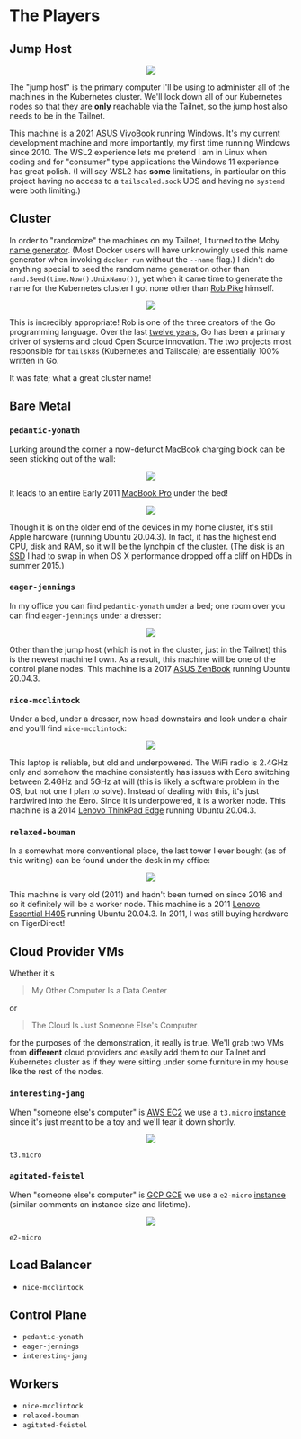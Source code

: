 # The Players

## Jump Host

<p align="center">
  <img src="../_images/suspicious-hawking.jpg?raw=true" />
</p>

The "jump host" is the primary computer I'll be using to administer all of the
machines in the Kubernetes cluster. We'll lock down all of our Kubernetes
nodes so that they are **only** reachable via the Tailnet, so the jump host
also needs to be in the Tailnet.

This machine is a 2021 [ASUS VivoBook][1] running Windows. It's my current
development machine and more importantly, my first time running Windows
since 2010. The WSL2 experience lets me pretend I am in Linux when coding
and for "consumer" type applications the Windows 11 experience has great
polish. (I will say WSL2 has **some** limitations, in particular on this
project having no access to a `tailscaled.sock` UDS and having no `systemd`
were both limiting.)

## Cluster

In order to "randomize" the machines on my Tailnet, I turned to the Moby
[name generator][2]. (Most Docker users will have unknowingly used this name
generator when invoking `docker run` without the `--name` flag.) I didn't
do anything special to seed the random name generation other than
`rand.Seed(time.Now().UnixNano())`, yet when it came time to generate the name
for the Kubernetes cluster I got none other than [Rob Pike][3] himself.

<p align="center">
  <img src="../_images/stoic-pike.jpg?raw=true" />
</p>

This is incredibly appropriate! Rob is one of the three creators of the Go
programming language. Over the last [twelve years][4], Go has been a primary
driver of systems and cloud Open Source innovation. The two projects most
responsible for `tailsk8s` (Kubernetes and Tailscale) are essentially 100%
written in Go.

It was fate; what a great cluster name!

## Bare Metal

### `pedantic-yonath`

Lurking around the corner a now-defunct MacBook charging block can be
seen sticking out of the wall:

<p align="center">
  <img src="../_images/pedantic-yonath-power-supply.jpg?raw=true" />
</p>

It leads to an entire Early 2011 [MacBook Pro][12] under the bed!

<p align="center">
  <img src="../_images/pedantic-yonath.jpg?raw=true" />
</p>

Though it is on the older end of the devices in my home cluster, it's still
Apple hardware (running Ubuntu 20.04.3). In fact, it has the highest end
CPU, disk and RAM, so it will be the lynchpin of the cluster. (The disk is
an [SSD][13] I had to swap in when OS X performance dropped off a cliff on
HDDs in summer 2015.)

### `eager-jennings`

In my office you can find `pedantic-yonath` under a bed; one room over you
can find `eager-jennings` under a dresser:

<p align="center">
  <img src="../_images/eager-jennings.jpg?raw=true" />
</p>

Other than the jump host (which is not in the cluster, just in the Tailnet)
this is the newest machine I own. As a result, this machine will be one of the
control plane nodes. This machine is a 2017 [ASUS ZenBook][5] running
Ubuntu 20.04.3.

### `nice-mcclintock`

Under a bed, under a dresser, now head downstairs and look under a chair and
you'll find `nice-mcclintock`:

<p align="center">
  <img src="../_images/nice-mcclintock.jpg?raw=true" />
</p>

This laptop is reliable, but old and underpowered. The WiFi radio is 2.4GHz
only and somehow the machine consistently has issues with Eero switching
between 2.4GHz and 5GHz at will (this is likely a software problem in the OS,
but not one I plan to solve). Instead of dealing with this, it's just hardwired
into the Eero. Since it is underpowered, it is a worker node. This machine is
a 2014 [Lenovo ThinkPad Edge][6] running Ubuntu 20.04.3.

### `relaxed-bouman`

In a somewhat more conventional place, the last tower I ever bought (as of
this writing) can be found under the desk in my office:

<p align="center">
  <img src="../_images/relaxed-bouman.jpg?raw=true" />
</p>

This machine is very old (2011) and hadn't been turned on since 2016 and so
it definitely will be a worker node. This machine is a 2011
[Lenovo Essential H405][7] running Ubuntu 20.04.3. In 2011, I was still
buying hardware on TigerDirect!

## Cloud Provider VMs

Whether it's

> My Other Computer Is a Data Center

or

> The Cloud Is Just Someone Else's Computer

for the purposes of the demonstration, it really is true. We'll grab two VMs
from **different** cloud providers and easily add them to our Tailnet and
Kubernetes cluster as if they were sitting under some furniture in my house
like the rest of the nodes.

### `interesting-jang`

When "someone else's computer" is [AWS EC2][8] we use a `t3.micro`
[instance][9] since it's just meant to be a toy and we'll tear it down
shortly.

<p align="center">
  <img src="../_images/interesting-jang.jpg?raw=true" />
</p>

`t3.micro`

### `agitated-feistel`

When "someone else's computer" is [GCP GCE][10] we use a `e2-micro`
[instance][11] (similar comments on instance size and lifetime).

<p align="center">
  <img src="../_images/agitated-feistel.png?raw=true" />
</p>

`e2-micro`

## Load Balancer

- `nice-mcclintock`

## Control Plane

- `pedantic-yonath`
- `eager-jennings`
- `interesting-jang`

## Workers

- `nice-mcclintock`
- `relaxed-bouman`
- `agitated-feistel`

[1]: https://www.amazon.com/gp/product/B01G1RUQHW/
[2]: https://github.com/moby/moby/blob/v20.10.11/pkg/namesgenerator/names-generator.go
[3]: https://en.wikipedia.org/wiki/Rob_Pike
[4]: https://go.dev/blog/12years
[5]: https://www.amazon.com/gp/product/B01CQRNBJG/
[6]: https://www.amazon.com/gp/product/B00D5TPT4A/
[7]: https://www.tigerdirect.com/applications/searchtools/item-details.asp?EdpNo=417541
[8]: https://aws.amazon.com/ec2/
[9]: https://aws.amazon.com/ec2/instance-types/t3/
[10]: https://cloud.google.com/compute
[11]: https://cloud.google.com/compute/docs/general-purpose-machines
[12]: https://support.apple.com/kb/SP619
[13]: https://www.amazon.com/gp/product/B00OAJ412U/
